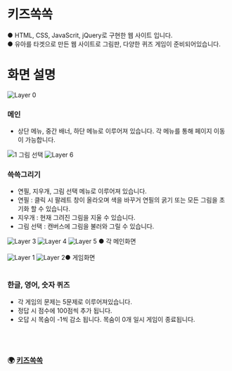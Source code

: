 # 키즈쏙쏙
● HTML, CSS, JavaScrit, jQuery로 구현한 웹 사이트 입니다.<br>
● 유아를 타겟으로 만든 웹 사이트로 그림판, 다양한 퀴즈 게임이 준비되어있습니다.<br>
# 화면 설명 #
![Layer 0](https://user-images.githubusercontent.com/118651919/218109760-ffe66f32-4eae-48cf-a800-81a0a659975a.png)
### 메인 <br>
- 상단 메뉴, 중간 배너, 하단 메뉴로 이루어져 있습니다. 각 메뉴를 통해 페이지 이동이 가능합니다.

![1  그림 선택](https://user-images.githubusercontent.com/118651919/218111898-05442042-790d-40e1-b524-340bc06a2bf1.png)
![Layer 6](https://user-images.githubusercontent.com/118651919/218111953-09085e62-2bc7-4b1d-a311-c6ff892dce90.png)

### 쓱쓱그리기 <br>
- 연필, 지우개, 그림 선택 메뉴로 이루어져 있습니다.
- 연필 : 클릭 시 팔레트 창이 올라오며 색을 바꾸거 연필의 굵기 또는 모든 그림을 초기화 할 수 있습니다.
- 지우개 : 현재 그려진 그림을 지울 수 있습니다.
- 그림 선택 : 캔버스에 그림을 불러와 그릴 수 있습니다. 


![Layer 3](https://user-images.githubusercontent.com/118651919/218112775-2c2c6508-3c5c-4dea-a061-484019a5ab91.png)
![Layer 4](https://user-images.githubusercontent.com/118651919/218112785-96ee98d2-c528-4d5f-902d-bc2ad5301bdf.png)
![Layer 5](https://user-images.githubusercontent.com/118651919/218112792-fad9e782-41a5-4163-bdda-8b358928788f.png)
● 각 메인화면<br><br>
![Layer 1](https://user-images.githubusercontent.com/118651919/218114733-d54e85b8-7be3-4ee5-81af-115ff62a9a45.png)
![Layer 2](https://user-images.githubusercontent.com/118651919/218115853-c844b911-7e67-4fce-b784-1edc42a82c03.png)● 게임화면<br><br>

### 한글, 영어, 숫자 퀴즈 <br>
- 각 게임의 문제는 5문제로 이루어져있습니다.
- 정답 시 점수에 100점씩 추가 됩니다.
- 오답 시 목숨이 -1씩 감소 됩니다. 목숨이 0개 일시 게임이 종료됩니다.

<br><br> 
### 🌍 [키즈쏙쏙](https://gomtarus.github.io/Kids_ssokssok/main.html)

